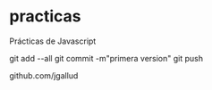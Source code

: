 # practicas
Prácticas de Javascript

git add --all
git commit -m"primera version"
git push

github.com/jgallud 